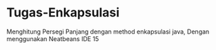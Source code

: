 # Tugas-Enkapsulasi
Menghitung Persegi Panjang dengan method enkapsulasi java,
Dengan menggunakan Neatbeans IDE 15
